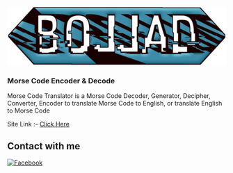 ![MasterHead](https://github.com/S4jj4d404/S4jj4d404/blob/main/20241029_032756.png)

### Morse Code Encoder & Decode 

Morse Code Translator is a Morse Code Decoder, Generator, Decipher, Converter, Encoder to translate Morse Code to English, or translate English to Morse Code

Site Link :- [Click Here](https://s4jj4d404.github.io/Morse-Code/)

## Contact with me 
[![Facebook](https://img.shields.io/badge/Facebook-%231877F2.svg?logo=Facebook&logoColor=white)](https://facebook.com/s4jj4d404)
